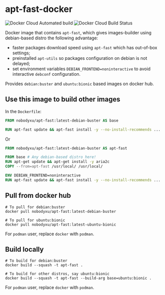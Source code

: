 # apt-fast-docker

![Docker Cloud Automated build](https://img.shields.io/docker/cloud/automated/nobodyxu/apt-fast)
![Docker Cloud Build Status](https://img.shields.io/docker/cloud/build/nobodyxu/apt-fast)

Docker image that contains `apt-fast`, which gives images-builder using debian-based distro the following advantage:

 - faster packages download speed using `apt-fast` which has out-of-box settings;
 - preinstalled `apt-utils` so packages configuration on debian is not delayed;
 - set environment variables `DEBIAN_FRONTEND=noninteractive` to avoid interactive `debconf` configuration.

Provides `debian:buster` and `ubuntu:bionic` based images on docker hub.

## Use this image to build other images

In the `Dockerfile`:

```Dockerfile
FROM nobodyxu/apt-fast:latest-debian-buster AS base

RUN apt-fast update && apt-fast install -y --no-install-recommends ...
```

Or

```Dockerfile
FROM nobodyxu/apt-fast:latest-debian-buster AS apt-fast

FROM base # Any debian-based distro here!
RUN apt-get update && apt-get install -y aria2c
COPY --from=apt-fast /usr/local/ /usr/local/

ENV DEBIAN_FRONTEND=noninteractive
RUN apt-fast update && apt-fast install -y --no-install-recommends ...
```

## Pull from docker hub

```shell
# To pull for debian:buster
docker pull nobodyxu/apt-fast:latest-debian-buster

# To pull for ubuntu:bionic
docker pull nobodyxu/apt-fast:latest-ubuntu-bionic
```

For `podman` user, replace `docker` with `podman`.

## Build locally

```shell
# To build for debian:buster
docker build --squash -t apt-fast .

# To build for other distros, say ubuntu:bionic
docker build --squash -t apt-fast --build-arg base=ubuntu:bionic .
```

For `podman` user, replace `docker` with `podman`.
